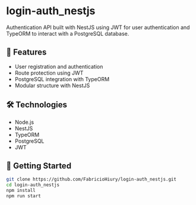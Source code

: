 # login-auth_nestjs

Authentication API built with NestJS using JWT for user authentication and TypeORM to interact with a PostgreSQL database.

## 🔐 Features

- User registration and authentication
- Route protection using JWT
- PostgreSQL integration with TypeORM
- Modular structure with NestJS

## 🛠️ Technologies

- Node.js
- NestJS
- TypeORM
- PostgreSQL
- JWT

## 🚀 Getting Started

```bash
git clone https://github.com/FabricioHiury/login-auth_nestjs.git
cd login-auth_nestjs
npm install
npm run start
```

